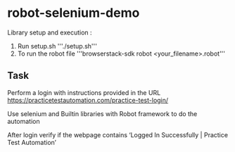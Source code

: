 # robot-selenium-demo
Library setup and execution :
1) Run setup.sh '''./setup.sh'''
2) To run the robot file '''browserstack-sdk robot <your_filename>.robot'''


## Task
Perform a login with instructions provided in the URL
    https://practicetestautomation.com/practice-test-login/

Use selenium and Builtin libraries with Robot framework to do the automation

After login verify if the webpage contains ‘Logged In Successfully | Practice Test Automation’


